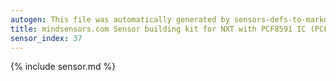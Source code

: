 ```yaml
---
autogen: This file was automatically generated by sensors-defs-to-markdown.py
title: mindsensors.com Sensor building kit for NXT with PCF8591 IC (PCF8591-Nx)
sensor_index: 37
---
```


{% include sensor.md %}
